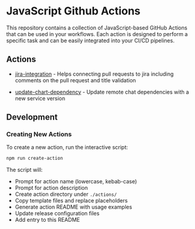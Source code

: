 # JavaScript Github Actions

This repository contains a collection of JavaScript-based GitHub Actions that can be used in your workflows. Each action is designed to perform a specific task and can be easily integrated into your CI/CD pipelines.

## Actions

- [jira-integration](./actions/jira-integration) - Helps connecting pull requests to jira including comments on the pull request and title validation

- [update-chart-dependency](./actions/update-chart-dependency) - Update remote chat dependencies with a new service version

## Development

### Creating New Actions

To create a new action, run the interactive script:

```bash
npm run create-action
```

The script will:

- Prompt for action name (lowercase, kebab-case)
- Prompt for action description
- Create action directory under `./actions/`
- Copy template files and replace placeholders
- Generate action README with usage examples
- Update release configuration files
- Add entry to this README
